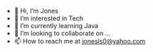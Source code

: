 - 👋 Hi, I’m Jones
- 👀 I’m interested in Tech
- 🌱 I’m currently learning Java
- 💞️ I’m looking to collaborate on ...
- 📫 How to reach me at jonesls0@yahoo.com

<!---
Jonesls0/Jonesls0 is a ✨ special ✨ repository because its `README.md` (this file) appears on your GitHub profile.
You can click the Preview link to take a look at your changes.
--->
